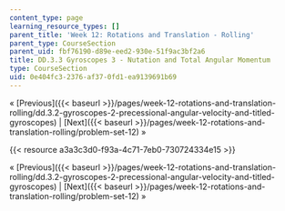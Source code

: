 ```yaml
---
content_type: page
learning_resource_types: []
parent_title: 'Week 12: Rotations and Translation - Rolling'
parent_type: CourseSection
parent_uid: fbf76190-d89e-eed2-930e-51f9ac3bf2a6
title: DD.3.3 Gyroscopes 3 - Nutation and Total Angular Momentum
type: CourseSection
uid: 0e404fc3-2376-af37-0fd1-ea9139691b69
---
```


« [Previous]({{< baseurl >}}/pages/week-12-rotations-and-translation-rolling/dd.3.2-gyroscopes-2-precessional-angular-velocity-and-titled-gyroscopes) | [Next]({{< baseurl >}}/pages/week-12-rotations-and-translation-rolling/problem-set-12) »

{{< resource a3a3c3d0-f93a-4c71-7eb0-730724334e15 >}}

« [Previous]({{< baseurl >}}/pages/week-12-rotations-and-translation-rolling/dd.3.2-gyroscopes-2-precessional-angular-velocity-and-titled-gyroscopes) | [Next]({{< baseurl >}}/pages/week-12-rotations-and-translation-rolling/problem-set-12) »